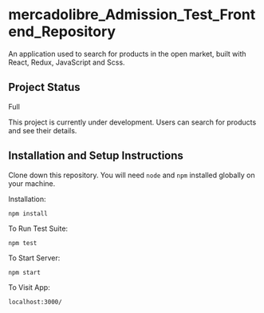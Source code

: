 # mercadolibre_Admission_Test_Frontend_Repository

An application used to search for products in the open market, built with React, Redux, JavaScript and Scss.

## Project Status
Full

This project is currently under development. Users can search for products and see their details.

## Installation and Setup Instructions

Clone down this repository. You will need `node` and `npm` installed globally on your machine.  

Installation:

`npm install`  

To Run Test Suite:  

`npm test`  

To Start Server:

`npm start`  

To Visit App:

`localhost:3000/`  

